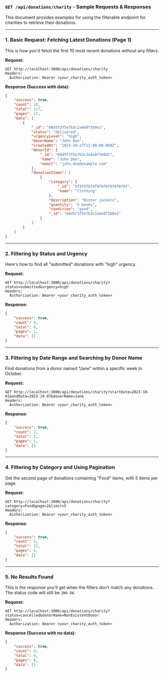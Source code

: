### `GET /api/donations/charity` - Sample Requests & Responses

This document provides examples for using the filterable endpoint for charities to retrieve their donations.

---

### 1. Basic Request: Fetching Latest Donations (Page 1)

This is how you'd fetch the first 10 most recent donations without any filters.

**Request:**

```http
GET http://localhost:3000/api/donations/charity
Headers:
  Authorization: Bearer <your_charity_auth_token>
```

**Response (Success with data):**

```json
{
    "success": true,
    "count": 10,
    "total": 127,
    "pages": 13,
    "data": [
        {
            "_id": "60d5f3f5e7b3c2a4e8f3b0e1",
            "status": "delivered",
            "urgencyLevel": "high",
            "donorName": "John Doe",
            "createdAt": "2023-10-27T12:00:00.000Z",
            "donorId": {
                "_id": "60d5f3f5e7b3c2a4e8f3b0d1",
                "name": "John Doe",
                "email": "john.doe@example.com"
            },
            "donationItems": [
                {
                    "category": {
                        "_id": "5f8f8f8f8f8f8f8f8f8f8f8f",
                        "name": "Clothing"
                    },
                    "description": "Winter jackets",
                    "quantity": "5 boxes",
                    "condition": "good",
                    "_id": "60d5f3f5e7b3c2a4e8f3b0e2"
                }
            ]
        }
    ]
}
```

---

### 2. Filtering by Status and Urgency

Here's how to find all "submitted" donations with "high" urgency.

**Request:**

```http
GET http://localhost:3000/api/donations/charity?status=submitted&urgency=high
Headers:
  Authorization: Bearer <your_charity_auth_token>
```

**Response:**

```json
{
    "success": true,
    "count": 4,
    "total": 4,
    "pages": 1,
    "data": []
}
```

---

### 3. Filtering by Date Range and Searching by Donor Name

Find donations from a donor named "Jane" within a specific week in October.

**Request:**

```http
GET http://localhost:3000/api/donations/charity?startDate=2023-10-01&endDate=2023-10-07&donorName=Jane
Headers:
  Authorization: Bearer <your_charity_auth_token>
```

**Response:**

```json
{
    "success": true,
    "count": 2,
    "total": 2,
    "pages": 1,
    "data": []
}
```

---

### 4. Filtering by Category and Using Pagination

Get the second page of donations containing "Food" items, with 5 items per page.

**Request:**

```http
GET http://localhost:3000/api/donations/charity?category=Food&page=2&limit=5
Headers:
  Authorization: Bearer <your_charity_auth_token>
```

**Response:**

```json
{
    "success": true,
    "count": 5,
    "total": 22,
    "pages": 5,
    "data": []
}
```

---

### 5. No Results Found

This is the response you'll get when the filters don't match any donations. The status code will still be `200 OK`.

**Request:**

```http
GET http://localhost:3000/api/donations/charity?status=cancelled&donorName=NonExistentDonor
Headers:
  Authorization: Bearer <your_charity_auth_token>
```

**Response (Success with no data):**

```json
{
    "success": true,
    "count": 0,
    "total": 0,
    "pages": 0,
    "data": []
}
```
